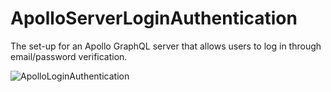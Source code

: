 # ApolloServerLoginAuthentication
The set-up for an Apollo GraphQL server that allows users to log in through email/password verification.


![ApolloLoginAuthentication](https://user-images.githubusercontent.com/34993622/92330716-f1d5d380-f025-11ea-8ce0-ef43be2370b3.gif)
